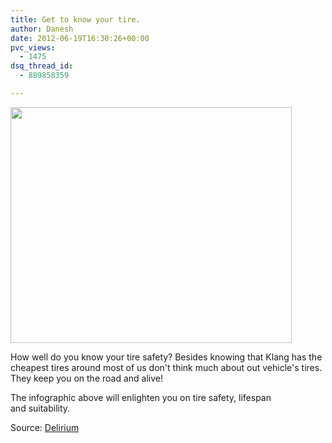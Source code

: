 ```yaml
---
title: Get to know your tire.
author: Danesh
date: 2012-06-19T16:30:26+00:00
pvc_views:
  - 1475
dsq_thread_id:
  - 889858359

---
```

<a href="/posts/get-to-know-your-tire/534365_3761600191933_988549557_n/" rel="attachment wp-att-2530"><img loading="lazy" class="alignnone size-medium wp-image-2530" title="534365_3761600191933_988549557_n" src="/wp-content/uploads/2012/06/534365_3761600191933_988549557_n-450x377.jpg" alt="" width="450" height="377" srcset="/wp-content/uploads/2012/06/534365_3761600191933_988549557_n-450x377.jpg 450w, /wp-content/uploads/2012/06/534365_3761600191933_988549557_n.jpg 960w" sizes="(max-width: 450px) 100vw, 450px" /></a>

How well do you know your tire safety? Besides knowing that Klang has the cheapest tires around most of us don't think much about out vehicle's tires. They keep you on the road and alive!

The infographic above will enlighten you on tire safety, lifespan and suitability.

Source: [Delirium][1]

&nbsp;

 [1]: http://www.abinesh.com/delirium/posts/understanding-your-tyre/